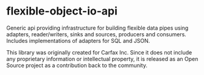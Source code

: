 # flexible-object-io-api
Generic api providing infrastructure for building flexible data pipes using adapters, reader/writers, sinks and sources, producers and consumers. Includes implementations of adapters for SQL and JSON.

This library was originally created for Carfax Inc. 
Since it does not include any proprietary information or intellectual property, 
it is released as an Open Source project as a contribution back to the community.
